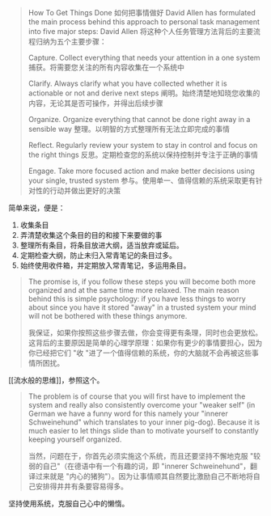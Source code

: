 > How To Get Things Done
> 如何把事情做好
> David Allen has formulated the main process behind this approach to personal task management into five major steps:
> David Allen 将这种个人任务管理方法背后的主要流程归纳为五个主要步骤：
> 
> Capture. Collect everything that needs your attention in a one system
> 捕获。将需要您关注的所有内容收集在一个系统中
> 
> Clarify. Always clarify what you have collected whether it is actionable or not and derive next steps
> 阐明。始终清楚地知晓您收集的内容，无论其是否可操作，并得出后续步骤
> 
> Organize. Organize everything that cannot be done right away in a sensible way
> 整理。以明智的方式整理所有无法立即完成的事情
> 
> Reflect. Regularly review your system to stay in control and focus on the right things
> 反思。定期检查您的系统以保持控制并专注于正确的事情
> 
> Engage. Take more focused action and make better decisions using your single, trusted system
> 参与。使用单一、值得信赖的系统采取更有针对性的行动并做出更好的决策

简单来说，便是：
1. 收集条目
2. 弄清楚收集这个条目的目的和接下来要做的事
3. 整理所有条目，将条目放进大纲，适当放弃或延后。
4. 定期检查大纲，防止未归入常青笔记的条目过多。
5. 始终使用收件箱，并定期放入常青笔记，多运用条目。

> The promise is, if you follow these steps you will become both more organized and at the same time more relaxed. The main reason behind this is simple psychology: if you have less things to worry about since you have it stored "away" in a trusted system your mind will not be bothered with these things anymore.
>
> 我保证，如果你按照这些步骤去做，你会变得更有条理，同时也会更放松。这背后的主要原因是简单的心理学原理：如果你有更少的事情要担心，因为你已经把它们 "收 "进了一个值得信赖的系统，你的大脑就不会再被这些事情所困扰。

[[流水般的思维]]，参照这个。


>The problem is of course that you will first have to implement the system and really also consistently overcome your "weaker self" (in German we have a funny word for this namely your "innerer Schweinehund" which translates to your inner pig-dog). Because it is much easier to let things slide than to motivate yourself to constantly keeping yourself organized.
>
>当然，问题在于，你首先必须实施这个系统，而且还要坚持不懈地克服 "较弱的自己"（在德语中有一个有趣的词，即 "innerer Schweinehund"，翻译过来就是 "内心的猪狗"）。因为让事情顺其自然要比激励自己不断地将自己安排得井井有条要容易得多。

坚持使用系统，克服自己心中的懒惰。